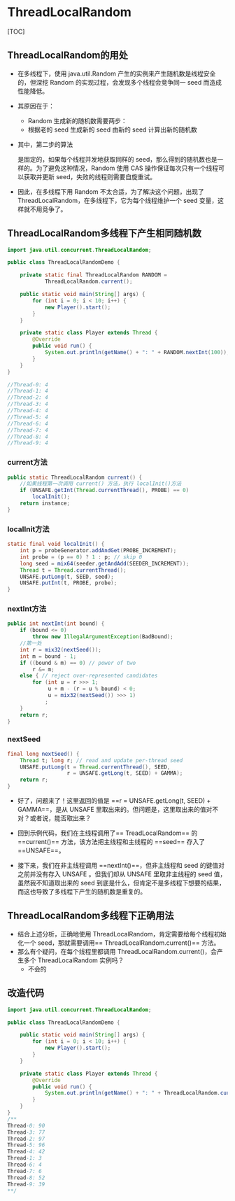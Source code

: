 # ThreadLocalRandom

[TOC]

## ThreadLocalRandom的用处

* 在多线程下，使用 java.util.Random 产生的实例来产生随机数是线程安全的，但深挖 Random 的实现过程，会发现多个线程会竞争同一 seed 而造成性能降低。

* 其原因在于：
    * Random 生成新的随机数需要两步：
    * 根据老的 seed 生成新的 seed
由新的 seed 计算出新的随机数
    
* 其中，第二步的算法

    

    是固定的，如果每个线程并发地获取同样的 seed，那么得到的随机数也是一样的。为了避免这种情况，Random 使用 CAS 操作保证每次只有一个线程可以获取并更新 seed，失败的线程则需要自旋重试。

* 因此，在多线程下用 Random 不太合适，为了解决这个问题，出现了 ThreadLocalRandom，在多线程下，它为每个线程维护一个 seed 变量，这样就不用竞争了。

## ThreadLocalRandom多线程下产生相同随机数


```java
import java.util.concurrent.ThreadLocalRandom;

public class ThreadLocalRandomDemo {

    private static final ThreadLocalRandom RANDOM =
            ThreadLocalRandom.current();

    public static void main(String[] args) {
        for (int i = 0; i < 10; i++) {
            new Player().start();
        }
    }

    private static class Player extends Thread {
        @Override
        public void run() {
            System.out.println(getName() + ": " + RANDOM.nextInt(100));
        }
    }
}

//Thread-0: 4
//Thread-1: 4
//Thread-2: 4
//Thread-3: 4
//Thread-4: 4
//Thread-5: 4
//Thread-6: 4
//Thread-7: 4
//Thread-8: 4
//Thread-9: 4
```

### current方法

```java
public static ThreadLocalRandom current() {
    //如果线程第一次调用 current() 方法，执行 localInit()方法
    if (UNSAFE.getInt(Thread.currentThread(), PROBE) == 0)
        localInit();
    return instance;
}
```
### localInit方法

```java
static final void localInit() {
    int p = probeGenerator.addAndGet(PROBE_INCREMENT);
    int probe = (p == 0) ? 1 : p; // skip 0
    long seed = mix64(seeder.getAndAdd(SEEDER_INCREMENT));
    Thread t = Thread.currentThread();
    UNSAFE.putLong(t, SEED, seed);
    UNSAFE.putInt(t, PROBE, probe);
}
```
### nextInt方法

```java
public int nextInt(int bound) {
    if (bound <= 0)
        throw new IllegalArgumentException(BadBound);
    //第一处
    int r = mix32(nextSeed());
    int m = bound - 1;
    if ((bound & m) == 0) // power of two
        r &= m;
    else { // reject over-represented candidates
        for (int u = r >>> 1;
             u + m - (r = u % bound) < 0;
             u = mix32(nextSeed()) >>> 1)
            ;
    }
    return r;
}
```
### nextSeed

```java
final long nextSeed() {
    Thread t; long r; // read and update per-thread seed
    UNSAFE.putLong(t = Thread.currentThread(), SEED,
                   r = UNSAFE.getLong(t, SEED) + GAMMA);
    return r;
}
```

* 好了，问题来了！这里返回的值是 ==r = UNSAFE.getLong(t, SEED) + GAMMA==，是从 UNSAFE 里取出来的。但问题是，这里取出来的值对不对？或者说，能否取出来？

* 回到示例代码，我们在主线程调用了== TreadLocalRandom== 的 ==current()== 方法，该方法把主线程和主线程的 ==seed== 存入了 ==UNSAFE==。

* 接下来，我们在非主线程调用 ==nextInt()==，但非主线程和 seed 的键值对之前并没有存入 UNSAFE 。但我们却从 UNSAFE 里取非主线程的 seed 值，虽然我不知道取出来的 seed 到底是什么，但肯定不是多线程下想要的结果，而这也导致了多线程下产生的随机数是重复的。

## ThreadLocalRandom多线程下正确用法
* 结合上述分析，正确地使用 ThreadLocalRandom，肯定需要给每个线程初始化一个 seed，那就需要调用== ThreadLocalRandom.current()== 方法。
* 那么有个疑问，在每个线程里都调用 ThreadLocalRandom.current()，会产生多个 ThreadLocalRandom 实例吗？
    * 不会的

## 改造代码

```java
import java.util.concurrent.ThreadLocalRandom;

public class ThreadLocalRandomDemo {

    public static void main(String[] args) {
        for (int i = 0; i < 10; i++) {
            new Player().start();
        }
    }

    private static class Player extends Thread {
        @Override
        public void run() {
            System.out.println(getName() + ": " + ThreadLocalRandom.current().nextInt(100));
        }
    }
}
/**
Thread-0: 90
Thread-3: 77
Thread-2: 97
Thread-5: 96
Thread-4: 42
Thread-1: 3
Thread-6: 4
Thread-7: 6
Thread-8: 52
Thread-9: 39
**/
```